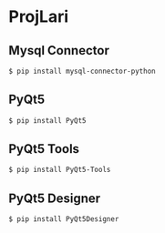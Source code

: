 # ProjLari

## Mysql Connector
```bash
$ pip install mysql-connector-python
```


## PyQt5
```bash
$ pip install PyQt5
```


## PyQt5 Tools
```bash
$ pip install PyQt5-Tools
```


## PyQt5 Designer
```bash
$ pip install PyQt5Designer
```


